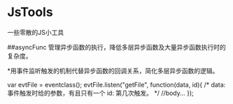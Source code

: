 # JsTools

一些零散的JS小工具

##asyncFunc
管理异步函数的执行，降低多层异步函数及大量异步函数执行时的复杂度。

*用事件监听触发的机制代替异步函数的回调关系，简化多层异步函数的逻辑。

var evtFile = eventclass();
evtFile.listen("getFile", function(data, id){
  /*
    data: 事件触发时给的参数，有且只有一个
    id: 第几次触发。
  */
  //body...
});
